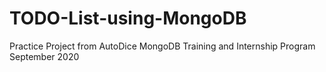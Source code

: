 # TODO-List-using-MongoDB
Practice Project from AutoDice MongoDB Training and Internship Program September 2020
